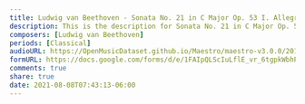```yaml
---
title: Ludwig van Beethoven - Sonata No. 21 in C Major Op. 53 I. Allegro con brio (7)
description: This is the description for Sonata No. 21 in C Major Op. 53 I. Allegro con brio by Ludwig van Beethoven
composers: [Ludwig van Beethoven]
periods: [Classical]
audioURL: https://OpenMusicDataset.github.io/Maestro/maestro-v3.0.0/2015/MIDI-Unprocessed_R1_D1-1-8_mid--AUDIO-from_mp3_08_R1_2015_wav--2.midi
formURL: https://docs.google.com/forms/d/e/1FAIpQLScIuLflE_vr_6tgpkWbhPdTlCi_J8lmcg3_XG1oEswTTUYAQQ/viewform
comments: true
share: true
date: 2021-08-08T07:43:13-06:00
---
```

